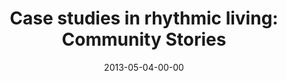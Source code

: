 ---
layout: message
category: message
series: "Rhythm"
title: "Case studies in rhythmic living: Community Stories"
date: 2013-05-04-00-00
message_id: 785
audio-description: "People in our community share their rhythms"
audio: "http://www.crossroads.net/players/media/hq/rhythm03.mp3"
audio-title: "Case studies in rhythmic living&#58; Community Stories"
audio-duration: "44:38"
program-description: "Rhythm - WK 4 Program"
program: "http://www.crossroads.net/players/media/hq/05_04-05_13Program_LO.pdf"
program-title: "Case studies in rhythmic living: Community Stories"
video-description: "People in our community share their rhythms"
video-title: "Case studies in rhythmic living&#58; Community Stories"
video: "https://s3.amazonaws.com/crossroadsvideomessages/rhythm03.mp4"
video-poster: "https://www.crossroads.net/uploadedfiles/rhythm03_still.jpg"
---